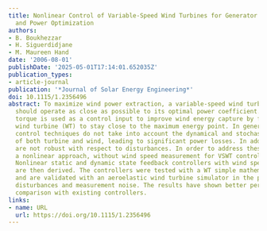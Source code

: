 ```yaml
---
title: Nonlinear Control of Variable-Speed Wind Turbines for Generator Torque Limiting
  and Power Optimization
authors:
- B. Boukhezzar
- H. Siguerdidjane
- M. Maureen Hand
date: '2006-08-01'
publishDate: '2025-05-01T17:14:01.652035Z'
publication_types:
- article-journal
publication: '*Journal of Solar Energy Engineering*'
doi: 10.1115/1.2356496
abstract: To maximize wind power extraction, a variable-speed wind turbine (VSWT)
  should operate as close as possible to its optimal power coefficient. The generator
  torque is used as a control input to improve wind energy capture by forcing the
  wind turbine (WT) to stay close to the maximum energy point. In general, current
  control techniques do not take into account the dynamical and stochastic aspect
  of both turbine and wind, leading to significant power losses. In addition, they
  are not robust with respect to disturbances. In order to address these weaknesses,
  a nonlinear approach, without wind speed measurement for VSWT control, is proposed.
  Nonlinear static and dynamic state feedback controllers with wind speed estimator
  are then derived. The controllers were tested with a WT simple mathematical model
  and are validated with an aeroelastic wind turbine simulator in the presence of
  disturbances and measurement noise. The results have shown better performance in
  comparison with existing controllers.
links:
- name: URL
  url: https://doi.org/10.1115/1.2356496
---
```

